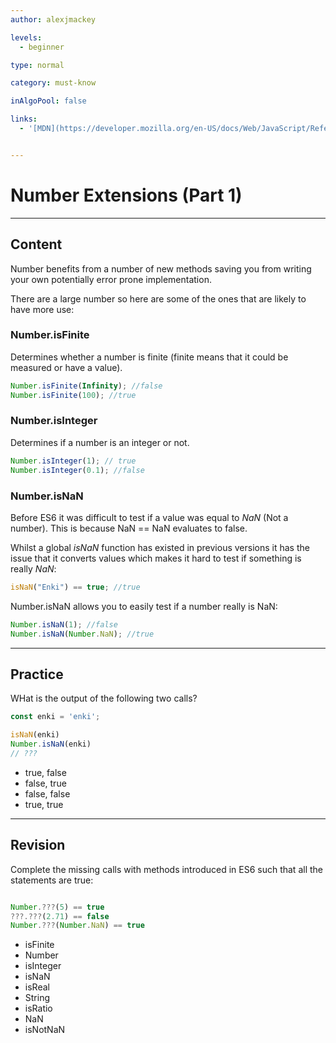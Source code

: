 ```yaml
---
author: alexjmackey

levels:
  - beginner

type: normal

category: must-know

inAlgoPool: false

links:
  - '[MDN](https://developer.mozilla.org/en-US/docs/Web/JavaScript/Reference/Global_Objects/Number){website}'


---
```

# Number Extensions (Part 1)

---
## Content

Number benefits from a number of new methods saving you from writing your own potentially error prone implementation.

There are a large number so here are some of the ones that are likely to have more use:

### Number.isFinite

Determines whether a number is finite (finite means that it could be measured or have a value).

```javascript
Number.isFinite(Infinity); //false
Number.isFinite(100); //true
```

### Number.isInteger

Determines if a number is an integer or not.

```javascript
Number.isInteger(1); // true
Number.isInteger(0.1); //false
```

### Number.isNaN

Before ES6 it was difficult to test if a value was equal to *NaN* (Not a number). This is because NaN == NaN evaluates to false.

Whilst a global *isNaN* function has existed in previous versions it has the issue that it converts values which makes it hard to test if something is really *NaN*:

```javascript
isNaN("Enki") == true; //true
```

Number.isNaN allows you to easily test if a number really is NaN:

```javascript
Number.isNaN(1); //false
Number.isNaN(Number.NaN); //true
```

---
## Practice

WHat is the output of the following two calls?

```javascript
const enki = 'enki';

isNaN(enki)
Number.isNaN(enki)
// ???
```

* true, false
* false, true
* false, false
* true, true

---
## Revision

Complete the missing calls with methods introduced in ES6 such that all the statements are true:

```javascript

Number.???(5) == true
???.???(2.71) == false
Number.???(Number.NaN) == true
```

* isFinite
* Number
* isInteger
* isNaN
* isReal
* String
* isRatio
* NaN
* isNotNaN